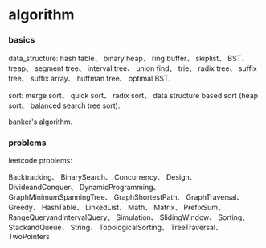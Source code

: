 # algorithm

### basics

data_structure: 
hash table、 binary heap、 ring buffer、 skiplist、
BST、 treap、 segment tree、 interval tree、 union find、
trie、 radix tree、 suffix tree、 suffix array、
huffman tree、 optimal BST.

sort: 
merge sort、 quick sort、 radix sort、
data structure based sort (heap sort、 balanced search tree sort).

banker's algorithm.


### problems

leetcode problems:

Backtracking、
BinarySearch、
Concurrency、
Design、
DivideandConquer、
DynamicProgramming、
GraphMinimumSpanningTree、
GraphShortestPath、
GraphTraversal、
Greedy、
HashTable、
LinkedList、
Math、
Matrix、
PrefixSum、
RangeQueryandIntervalQuery、
Simulation、
SlidingWindow、
Sorting、
StackandQueue、
String、
TopologicalSorting、
TreeTraversal、
TwoPointers
